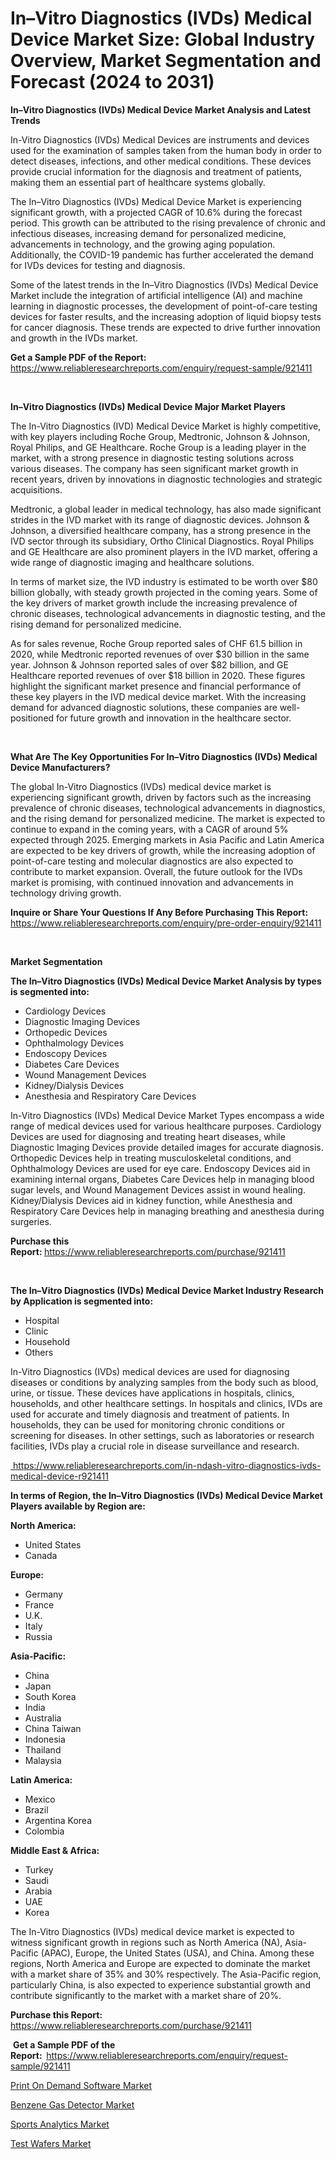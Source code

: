 <p><h1>In–Vitro Diagnostics (IVDs) Medical Device Market Size: Global Industry Overview, Market Segmentation and Forecast (2024 to 2031)</h1></p><p><strong>In–Vitro Diagnostics (IVDs) Medical Device Market Analysis and Latest Trends</strong></p>
<p><p>In-Vitro Diagnostics (IVDs) Medical Devices are instruments and devices used for the examination of samples taken from the human body in order to detect diseases, infections, and other medical conditions. These devices provide crucial information for the diagnosis and treatment of patients, making them an essential part of healthcare systems globally.</p><p>The In–Vitro Diagnostics (IVDs) Medical Device Market is experiencing significant growth, with a projected CAGR of 10.6% during the forecast period. This growth can be attributed to the rising prevalence of chronic and infectious diseases, increasing demand for personalized medicine, advancements in technology, and the growing aging population. Additionally, the COVID-19 pandemic has further accelerated the demand for IVDs devices for testing and diagnosis.</p><p>Some of the latest trends in the In–Vitro Diagnostics (IVDs) Medical Device Market include the integration of artificial intelligence (AI) and machine learning in diagnostic processes, the development of point-of-care testing devices for faster results, and the increasing adoption of liquid biopsy tests for cancer diagnosis. These trends are expected to drive further innovation and growth in the IVDs market.</p></p>
<p><strong>Get a Sample PDF of the Report:&nbsp;</strong> <a href="https://www.reliableresearchreports.com/enquiry/request-sample/921411">https://www.reliableresearchreports.com/enquiry/request-sample/921411</a></p>
<p>&nbsp;</p>
<p><strong>In–Vitro Diagnostics (IVDs) Medical Device Major Market Players</strong></p>
<p><p>The In-Vitro Diagnostics (IVD) Medical Device Market is highly competitive, with key players including Roche Group, Medtronic, Johnson & Johnson, Royal Philips, and GE Healthcare. Roche Group is a leading player in the market, with a strong presence in diagnostic testing solutions across various diseases. The company has seen significant market growth in recent years, driven by innovations in diagnostic technologies and strategic acquisitions.</p><p>Medtronic, a global leader in medical technology, has also made significant strides in the IVD market with its range of diagnostic devices. Johnson & Johnson, a diversified healthcare company, has a strong presence in the IVD sector through its subsidiary, Ortho Clinical Diagnostics. Royal Philips and GE Healthcare are also prominent players in the IVD market, offering a wide range of diagnostic imaging and healthcare solutions.</p><p>In terms of market size, the IVD industry is estimated to be worth over $80 billion globally, with steady growth projected in the coming years. Some of the key drivers of market growth include the increasing prevalence of chronic diseases, technological advancements in diagnostic testing, and the rising demand for personalized medicine.</p><p>As for sales revenue, Roche Group reported sales of CHF 61.5 billion in 2020, while Medtronic reported revenues of over $30 billion in the same year. Johnson & Johnson reported sales of over $82 billion, and GE Healthcare reported revenues of over $18 billion in 2020. These figures highlight the significant market presence and financial performance of these key players in the IVD medical device market. With the increasing demand for advanced diagnostic solutions, these companies are well-positioned for future growth and innovation in the healthcare sector.</p></p>
<p>&nbsp;</p>
<p><strong>What Are The Key Opportunities For In–Vitro Diagnostics (IVDs) Medical Device Manufacturers?</strong></p>
<p><p>The global In-Vitro Diagnostics (IVDs) medical device market is experiencing significant growth, driven by factors such as the increasing prevalence of chronic diseases, technological advancements in diagnostics, and the rising demand for personalized medicine. The market is expected to continue to expand in the coming years, with a CAGR of around 5% expected through 2025. Emerging markets in Asia Pacific and Latin America are expected to be key drivers of growth, while the increasing adoption of point-of-care testing and molecular diagnostics are also expected to contribute to market expansion. Overall, the future outlook for the IVDs market is promising, with continued innovation and advancements in technology driving growth.</p></p>
<p><strong>Inquire or Share Your Questions If Any Before Purchasing This Report:</strong> <a href="https://www.reliableresearchreports.com/enquiry/pre-order-enquiry/921411">https://www.reliableresearchreports.com/enquiry/pre-order-enquiry/921411</a></p>
<p>&nbsp;</p>
<p><strong>Market Segmentation</strong></p>
<p><strong>The In–Vitro Diagnostics (IVDs) Medical Device Market Analysis by types is segmented into:</strong></p>
<p><ul><li>Cardiology Devices</li><li>Diagnostic Imaging Devices</li><li>Orthopedic Devices</li><li>Ophthalmology Devices</li><li>Endoscopy Devices</li><li>Diabetes Care Devices</li><li>Wound Management Devices</li><li>Kidney/Dialysis Devices</li><li>Anesthesia and Respiratory Care Devices</li></ul></p>
<p><p>In-Vitro Diagnostics (IVDs) Medical Device Market Types encompass a wide range of medical devices used for various healthcare purposes. Cardiology Devices are used for diagnosing and treating heart diseases, while Diagnostic Imaging Devices provide detailed images for accurate diagnosis. Orthopedic Devices help in treating musculoskeletal conditions, and Ophthalmology Devices are used for eye care. Endoscopy Devices aid in examining internal organs, Diabetes Care Devices help in managing blood sugar levels, and Wound Management Devices assist in wound healing. Kidney/Dialysis Devices aid in kidney function, while Anesthesia and Respiratory Care Devices help in managing breathing and anesthesia during surgeries.</p></p>
<p><strong>Purchase this Report:&nbsp;</strong><a href="https://www.reliableresearchreports.com/purchase/921411">https://www.reliableresearchreports.com/purchase/921411</a></p>
<p>&nbsp;</p>
<p><strong>The In–Vitro Diagnostics (IVDs) Medical Device Market Industry Research by Application is segmented into:</strong></p>
<p><ul><li>Hospital</li><li>Clinic</li><li>Household</li><li>Others</li></ul></p>
<p><p>In-Vitro Diagnostics (IVDs) medical devices are used for diagnosing diseases or conditions by analyzing samples from the body such as blood, urine, or tissue. These devices have applications in hospitals, clinics, households, and other healthcare settings. In hospitals and clinics, IVDs are used for accurate and timely diagnosis and treatment of patients. In households, they can be used for monitoring chronic conditions or screening for diseases. In other settings, such as laboratories or research facilities, IVDs play a crucial role in disease surveillance and research.</p></p>
<p><a href="https://www.reliableresearchreports.com/in-ndash-vitro-diagnostics-ivds-medical-device-r921411">&nbsp;https://www.reliableresearchreports.com/in-ndash-vitro-diagnostics-ivds-medical-device-r921411</a></p>
<p><strong>In terms of Region, the In–Vitro Diagnostics (IVDs) Medical Device Market Players available by Region are:</strong></p>
<p>
    <p> <strong> North America: </strong>
        <ul>
            <li>United States</li>
            <li>Canada</li>
        </ul>
        </p> 
    <p> <strong> Europe: </strong>
        <ul>
            <li>Germany</li>
            <li>France</li>
            <li>U.K.</li>
            <li>Italy</li>
            <li>Russia</li>
        </ul>
        </p> 
    <p> <strong> Asia-Pacific: </strong>
        <ul>
            <li>China</li>
            <li>Japan</li>
            <li>South Korea</li>
            <li>India</li>
            <li>Australia</li>
            <li>China Taiwan</li>
            <li>Indonesia</li>
            <li>Thailand</li>
            <li>Malaysia</li>
        </ul>
        </p> 
    <p> <strong> Latin America: </strong>
        <ul>
            <li>Mexico</li>
            <li>Brazil</li>
            <li>Argentina Korea</li>
            <li>Colombia</li>
        </ul>
        </p> 
    <p> <strong> Middle East & Africa: </strong>
        <ul>
            <li>Turkey</li>
            <li>Saudi</li>
            <li>Arabia</li>
            <li>UAE</li>
            <li>Korea</li>
        </ul>
    </p>
    </p>
<p><p>The In-Vitro Diagnostics (IVDs) medical device market is expected to witness significant growth in regions such as North America (NA), Asia-Pacific (APAC), Europe, the United States (USA), and China. Among these regions, North America and Europe are expected to dominate the market with a market share of 35% and 30% respectively. The Asia-Pacific region, particularly China, is also expected to experience substantial growth and contribute significantly to the market with a market share of 20%.</p></p>
<p><strong>Purchase this Report: </strong><a href="https://www.reliableresearchreports.com/purchase/921411">https://www.reliableresearchreports.com/purchase/921411</a></p>
<p>&nbsp;<strong>Get a Sample PDF of the Report:&nbsp;&nbsp;</strong><a href="https://www.reliableresearchreports.com/enquiry/request-sample/921411">https://www.reliableresearchreports.com/enquiry/request-sample/921411</a></p>
<p><strong></strong></p>
<p><p><a href="https://github.com/ferandochandle/Market-Research-Report-List-1/blob/main/print-on-demand-software-market.md">Print On Demand Software Market</a></p><p><a href="https://medium.com/@anggimontokjleb_6541/global-benzene-gas-detector-market-is-projected-to-grow-at-a-cagr-of-15-forcasted-for-period-from-1555226e1058">Benzene Gas Detector Market</a></p><p><a href="https://github.com/tyleolden34345/Market-Research-Report-List-1/blob/main/sports-analytics-market.md">Sports Analytics Market</a></p><p><a href="https://medium.com/@marthawweekley82024/test-wafers-market-size-growth-trends-statistics-forecasts-2024-2031-d33f3f706949">Test Wafers Market</a></p></p>
